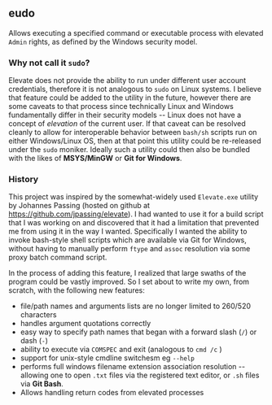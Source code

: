 ## eudo

Allows executing a specified command or executable process with elevated `Admin` rights, as defined by the Windows security model.

### Why not call it `sudo`?

Elevate does not provide the ability to run under different user account credentials, therefore it is not analogous to `sudo` on Linux systems.
I believe that feature could be added to the utility in the future, however there are some caveats to that process since technically Linux and
Windows fundamentally differ in their security models -- Linux does not have a concept of *elevation* of the current user.  If that caveat can
be resolved cleanly to allow for interoperable behavior between `bash/sh` scripts run on either Windows/Linux OS, then at that point this utility
could be re-released under the `sudo` moniker.  Ideally such a utility could then also be bundled with the likes of **MSYS/MinGW** or **Git for Windows**. 

### History

This project was inspired by the somewhat-widely used `Elevate.exe` utility by Johannes Passing (hosted on github at https://github.com/jpassing/elevate).
I had wanted to use it for a build script that I was working on and discovered that it had a limitation that prevented me from using it in the way I
wanted. Specifically I wanted the ability to invoke bash-style shell scripts which are available via Git for Windows, without having to manually perform
`ftype` and `assoc` resolution via some proxy batch command script.

In the process of adding this feature, I realized that large swaths of the program could be vastly improved.  So I set about to write my own, from
scratch, with the following new features:

* file/path names and arguments lists are no longer limited to 260/520 characters
* handles argument quotations correctly
* easy way to specify path names that began with a forward slash (`/`) or dash (`-`)
* ability to execute via `COMSPEC` and exit (analogous to `cmd /c` )
* support for unix-style cmdline switchesm eg `--help`
* performs full windows filename extension association resolution -- allowing one to open `.txt` files via the registered text editor, or `.sh` files via **Git Bash**.
* Allows handling return codes from elevated processes


